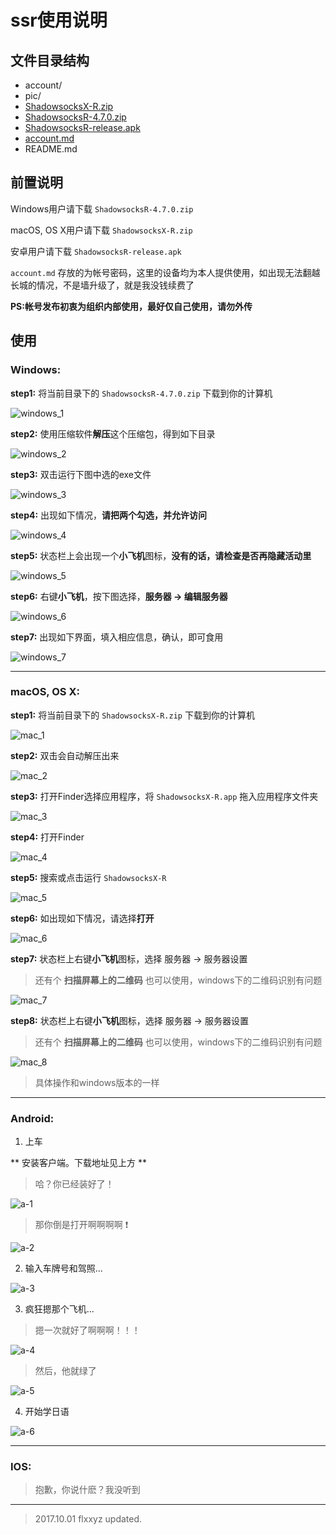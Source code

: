 # ssr使用说明

## 文件目录结构

  - account/
  - pic/
  - [ShadowsocksX-R.zip][2]
  - [ShadowsocksR-4.7.0.zip][1]
  - [ShadowsocksR-release.apk][3]
  - [account.md][4]
  - README.md


## 前置说明

  Windows用户请下载 `ShadowsocksR-4.7.0.zip`

  macOS, OS X用户请下载 `ShadowsocksX-R.zip`

  安卓用户请下载 `ShadowsocksR-release.apk`

  `account.md` 存放的为帐号密码，这里的设备均为本人提供使用，如出现无法翻越长城的情况，不是墙升级了，就是我没钱续费了

  **PS:帐号发布初衷为组织内部使用，最好仅自己使用，请勿外传**


## **使用**

 ### **Windows:**
  **step1:**
  将当前目录下的 `ShadowsocksR-4.7.0.zip` 下载到你的计算机

  ![windows_1][10]

  **step2:**
  使用压缩软件**解压**这个压缩包，得到如下目录

  ![windows_2][11]

  **step3:**
  双击运行下图中选的exe文件

  ![windows_3][12]

   **step4:**
  出现如下情况，**请把两个勾选，并允许访问**

  ![windows_4][13]

  **step5:**
  状态栏上会出现一个**小飞机**图标，**没有的话，请检查是否再隐藏活动里**

  ![windows_5][14]

  **step6:**
  右键**小飞机**，按下图选择，**服务器 -> 编辑服务器**

  ![windows_6][15]

  **step7:**
  出现如下界面，填入相应信息，确认，即可食用

  ![windows_7][16]

- - - -

 ### **macOS, OS X:**
  **step1:**
  将当前目录下的 `ShadowsocksX-R.zip` 下载到你的计算机

  ![mac_1][20]
  
  **step2:**
   双击会自动解压出来

  ![mac_2][21]
  
  **step3:**
  打开Finder选择应用程序，将 `ShadowsocksX-R.app` 拖入应用程序文件夹
  
  ![mac_3][22]
  
  **step4:**
  打开Finder
  
  ![mac_4][23]
  
  **step5:**
  搜索或点击运行 `ShadowsocksX-R`
  
  ![mac_5][24]
  
  **step6:**
  如出现如下情况，请选择**打开**
  
  ![mac_6][25]
  
  **step7:**
  状态栏上右键**小飞机**图标，选择 服务器 -> 服务器设置
  > 还有个 **扫描屏幕上的二维码** 也可以使用，windows下的二维码识别有问题
  
  ![mac_7][26]
  
  **step8:**
  状态栏上右键**小飞机**图标，选择 服务器 -> 服务器设置
  > 还有个 **扫描屏幕上的二维码** 也可以使用，windows下的二维码识别有问题
  
  ![mac_8][27]
  
  > 具体操作和windows版本的一样

- - - -

 ### **Android:**

 1. 上车

 ** 安装客户端。下载地址见上方 **

 > 哈？你已经装好了！

 ![a-1][a-1]


 > 那你倒是打开啊啊啊啊 :exclamation:

 ![a-2][a-2]

 2. 输入车牌号和驾照...

 ![a-3][a-3]

 3. 疯狂摁那个飞机...

 > 摁一次就好了啊啊啊！！！

 ![a-4][a-4]

 > 然后，他就绿了

 ![a-5][a-5]

 4. 开始学日语

 ![a-6][a-6]
 
 - - - -

 ### **IOS:**
 > 抱歉，你说什麽？我没听到


- - - -
> 2017.10.01 flxxyz updated.


 [1]: https://github.com/jutasky/Share/raw/master/ssr/ShadowsocksR-4.7.0.zip
 [2]: https://github.com/jutasky/Share/raw/master/ssr/ShadowsocksX-R.zip
 [3]: https://github.com/jutasky/Share/raw/master/ssr/Shadowsocksr-release.apk
 [4]: https://github.com/jutasky/Share/blob/master/ssr/account.md

 [10]: ./pic/windows/ssr_1.png
 [11]: ./pic/windows/ssr_2.png
 [12]: ./pic/windows/ssr_3.png
 [13]: ./pic/windows/ssr_4.png
 [14]: ./pic/windows/ssr_5.png
 [15]: ./pic/windows/ssr_6.png
 [16]: ./pic/windows/ssr_7.png
 
 [20]: ./pic/mac/ssr_1.png
 [21]: ./pic/mac/ssr_2.png
 [22]: ./pic/mac/ssr_3.png
 [23]: ./pic/mac/ssr_4.png
 [24]: ./pic/mac/ssr_5.png
 [25]: ./pic/mac/ssr_6.png
 [26]: ./pic/mac/ssr_7.png
 [27]: ./pic/mac/ssr_8.png
 
 [a-1]: http://ox59pphuc.bkt.clouddn.com/a-ss-1.jpg
 [a-2]: http://ox59pphuc.bkt.clouddn.com/a-ss-2.jpg
 [a-3]: http://ox59pphuc.bkt.clouddn.com/a-ss-3.jpg
 [a-4]: http://ox59pphuc.bkt.clouddn.com/a-ss-4.gif
 [a-5]: http://ox59pphuc.bkt.clouddn.com/a-ss-5.gif
 [a-6]: http://ox59pphuc.bkt.clouddn.com/a-ss-6.jpg



